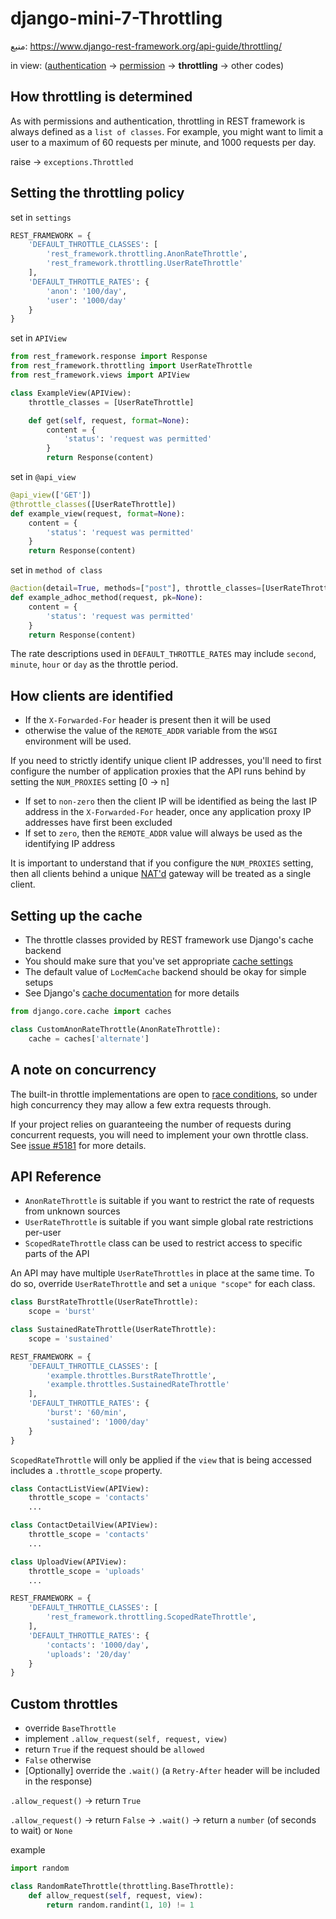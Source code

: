 # django-mini-7-Throttling
منبع: https://www.django-rest-framework.org/api-guide/throttling/

in view: ([authentication](https://github.com/mr-fact/django-mini-5-authentication) -> [permission](https://github.com/mr-fact/django-mini-6-permission) -> **throttling** -> other codes)

## How throttling is determined
As with permissions and authentication, throttling in REST framework is always defined as a `list of classes`. For example, you might want to limit a user to a maximum of 60 requests per minute, and 1000 requests per day.

raise -> `exceptions.Throttled`

## Setting the throttling policy
set in `settings`
``` python
REST_FRAMEWORK = {
    'DEFAULT_THROTTLE_CLASSES': [
        'rest_framework.throttling.AnonRateThrottle',
        'rest_framework.throttling.UserRateThrottle'
    ],
    'DEFAULT_THROTTLE_RATES': {
        'anon': '100/day',
        'user': '1000/day'
    }
}
```
set in `APIView`
``` python
from rest_framework.response import Response
from rest_framework.throttling import UserRateThrottle
from rest_framework.views import APIView

class ExampleView(APIView):
    throttle_classes = [UserRateThrottle]

    def get(self, request, format=None):
        content = {
            'status': 'request was permitted'
        }
        return Response(content)
```
set in `@api_view`
``` python
@api_view(['GET'])
@throttle_classes([UserRateThrottle])
def example_view(request, format=None):
    content = {
        'status': 'request was permitted'
    }
    return Response(content)
```
set in `method of class`
``` python
@action(detail=True, methods=["post"], throttle_classes=[UserRateThrottle])
def example_adhoc_method(request, pk=None):
    content = {
        'status': 'request was permitted'
    }
    return Response(content)
```
The rate descriptions used in `DEFAULT_THROTTLE_RATES` may include `second`, `minute`, `hour` or `day` as the throttle period.

## How clients are identified
- If the `X-Forwarded-For` header is present then it will be used
- otherwise the value of the `REMOTE_ADDR` variable from the `WSGI` environment will be used.

If you need to strictly identify unique client IP addresses, you'll need to first configure the number of application proxies that the API runs behind by setting the `NUM_PROXIES` setting [0 -> n]
- If set to `non-zero` then the client IP will be identified as being the last IP address in the `X-Forwarded-For` header, once any application proxy IP addresses have first been excluded
- If set to `zero`, then the `REMOTE_ADDR` value will always be used as the identifying IP address

It is important to understand that if you configure the `NUM_PROXIES` setting, then all clients behind a unique [NAT'd](https://en.wikipedia.org/wiki/Network_address_translation) gateway will be treated as a single client.

## Setting up the cache
- The throttle classes provided by REST framework use Django's cache backend
- You should make sure that you've set appropriate [cache settings](https://docs.djangoproject.com/en/stable/ref/settings/#caches)
- The default value of `LocMemCache` backend should be okay for simple setups
- See Django's [cache documentation](https://docs.djangoproject.com/en/stable/topics/cache/#setting-up-the-cache) for more details

``` python
from django.core.cache import caches

class CustomAnonRateThrottle(AnonRateThrottle):
    cache = caches['alternate']
```

## A note on concurrency
The built-in throttle implementations are open to [race conditions](https://en.wikipedia.org/wiki/Race_condition#Data_race), so under high concurrency they may allow a few extra requests through.

If your project relies on guaranteeing the number of requests during concurrent requests, you will need to implement your own throttle class. See [issue #5181](https://github.com/encode/django-rest-framework/issues/5181) for more details.


## API Reference
- `AnonRateThrottle` is suitable if you want to restrict the rate of requests from unknown sources
- `UserRateThrottle` is suitable if you want simple global rate restrictions per-user
- `ScopedRateThrottle` class can be used to restrict access to specific parts of the API

An API may have multiple `UserRateThrottles` in place at the same time. To do so, override `UserRateThrottle` and set a `unique "scope"` for each class.
``` python
class BurstRateThrottle(UserRateThrottle):
    scope = 'burst'

class SustainedRateThrottle(UserRateThrottle):
    scope = 'sustained'
```
``` python
REST_FRAMEWORK = {
    'DEFAULT_THROTTLE_CLASSES': [
        'example.throttles.BurstRateThrottle',
        'example.throttles.SustainedRateThrottle'
    ],
    'DEFAULT_THROTTLE_RATES': {
        'burst': '60/min',
        'sustained': '1000/day'
    }
}
```
`ScopedRateThrottle` will only be applied if the `view` that is being accessed includes a `.throttle_scope` property. 
``` python
class ContactListView(APIView):
    throttle_scope = 'contacts'
    ...

class ContactDetailView(APIView):
    throttle_scope = 'contacts'
    ...

class UploadView(APIView):
    throttle_scope = 'uploads'
    ...
```
``` python
REST_FRAMEWORK = {
    'DEFAULT_THROTTLE_CLASSES': [
        'rest_framework.throttling.ScopedRateThrottle',
    ],
    'DEFAULT_THROTTLE_RATES': {
        'contacts': '1000/day',
        'uploads': '20/day'
    }
}
```
## Custom throttles
- override `BaseThrottle`
- implement `.allow_request(self, request, view)`
- return `True` if the request should be `allowed`
- `False` otherwise
- [Optionally] override the `.wait()` (a `Retry-After` header will be included in the response)

`.allow_request()` -> return `True`

`.allow_request()` -> return `False` -> `.wait()` -> return a `number` (of seconds to wait) or `None`

example
``` python
import random

class RandomRateThrottle(throttling.BaseThrottle):
    def allow_request(self, request, view):
        return random.randint(1, 10) != 1
```
